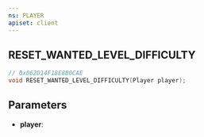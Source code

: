 ```yaml
---
ns: PLAYER
apiset: client
---
```

## RESET_WANTED_LEVEL_DIFFICULTY

```c
// 0x062D14F18E8B0CAE
void RESET_WANTED_LEVEL_DIFFICULTY(Player player);
```


## Parameters
* **player**: